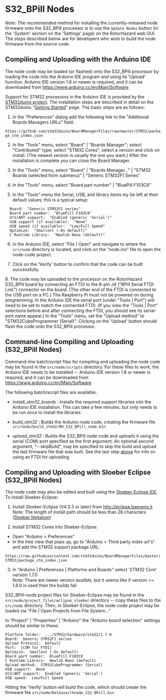 # S32_BPill Nodes

*Note:* The recommended method for installing the currently-released node firmware onto the S32_BPill processor is to use the `Update Nodes` button (in the 'System' section on the 'Settings' page) on the RotorHazard web GUI. The steps described below are for developers who wish to build the node firmware from the source code.

## Compiling and Uploading with the Arduino IDE

The node code may be loaded (or flashed) onto the S32_BPill processor by loading the code into the Arduino IDE program and using its 'Upload' function. Arduino IDE version 1.8 or newer is required, and it can be downloaded from https://www.arduino.cc/en/Main/Software

Support for STM32 processors in the Arduino IDE is provided by the [STM32duino project](https://github.com/stm32duino). The installation steps are described in detail on the STM32duino "[Getting Started](https://github.com/stm32duino/wiki/wiki/Getting-Started)" page. The basic steps are as follows:

1. In the "Preferences" dialog add the following link to the "Additional Boards Managers URLs" field:

`https://github.com/stm32duino/BoardManagerFiles/raw/master/STM32/package_stm_index.json`

2. In the "Tools" menu, select "Board" | "Boards Manager"; select "Contributed" type; select "STM32 Cores", select a version and click on install. (The newest version is usually the one you want.) After the installation is complete you can close the Board Manager.

3. In the "Tools" menu, select "Board" | "Boards Manager..." | "STM32 Boards (selected from submenu)" | "Generic STM32F1 Series"

4. In the "Tools" menu, select "Board part number" | "BluePill F103C8"

5. In the "Tools" menu the Serial, USB, and library items my be left at their default values; this is a typical setup:
```
  Board:  "Generic STM32F1 series"
  Board part number:  "BluePill F103C8"
  U(S)ART support:  "Enabled (generic 'Serial')"
  USB support (if available):  "None"
  USB speed (if available):  "Low/Full Speed"
  Optimize:  "Smallest (-Os default)"
  C Runtime Library:  "Newlib Nano (default)"
```

6. In the Arduino IDE, select "File | Open" and navigate to where the `src/node` directory is located, and click on the "node.ino" file to open the node-code project.

7. Click on the 'Verify' button to confirm that the code can be built successfully.

<a id="s32ftdi"></a>
8. The code may be uploaded to the processor on the RotorHazard S32_BPill board by connecting an FTDI to the 6-pin J4 ("BPill Serial FTDI Link") connector on the board. (The other end of the FTDI is connected to the USB port on a PC.) The Raspberry Pi must not be powered on during programming. In the Arduino IDE the serial port (under "Tools | Port") will need to be set to match the connected FTDI.  (If you view the "Tools | Port" selections before and after connecting the FTDI, you should see its serial-port name appear.) In the "Tools" menu, set the "Upload method" to "STM32CubeProgrammer (Serial)". Clicking on the 'Upload' button should flash the code onto the S32_BPill processor.

## Command-line Compiling and Uploading (S32_BPill Nodes)

Command-line batch/script files for compiling and uploading the node code may be found in the `src/node/scripts` directory. For these files to work, the Arduino IDE needs to be installed -- Arduino IDE version 1.8 or newer is required, and it can be downloaded from https://www.arduino.cc/en/Main/Software

The following batch/script files are available:

* *install_stm32_boards* : Installs the required support libraries into the Arduino IDE installation. This can take a few minutes, but only needs to be run once to install the libraries

* *build_stm32* : Builds the Arduino node code, creating the firmware file `src/node/build_stm32/RH_S32_BPill_node.bin`

* *upload_stm32* : Builds the S32_BPill node code and uploads it using the serial (COM) port specified as the first argument. An optional second argument, "--skipBuild", may be specified to skip the build and upload the last firmware file that was built. See the last step [above](#s32ftdi) for info on using an FTDI for uploading

## Compiling and Uploading with Sloeber Eclipse (S32_BPill Nodes)

The node code may also be edited and built using the [Sloeber-Eclipse IDE](http://eclipse.baeyens.it). To install Sloeber-Eclipse:

1. Install Sloeber-Eclipse (V4.3.3 or later) from http://eclipse.baeyens.it <br>
  Note: The length of install path should be less than 26 characters ([Sloeber limitation](https://github.com/Sloeber/arduino-eclipse-plugin/issues/705))

2. Install STM32 Cores into Sloeber-Eclipse:
  * Open "Arduino > Preferences"
  * In the tree view that pops up, go to "Arduino > Third party index url's" and add the STM32 support package URL:

`https://raw.githubusercontent.com/stm32duino/BoardManagerFiles/master/STM32/package_stm_index.json`

3. In "Arduino | Preferences | Platforms and Boards" select 'STM32 Core' version 1.7.0 <br>
  Note:  There are newer version availble, but it seems like if version >= 1.8.0 is used then the builds fail


S32_BPill-node project files for Sloeber-Eclipse may be found in the `src/node/project_files/eclipse_sloeber` directory -- copy these files to the `src/node` directory. Then, in Sloeber-Eclipse, the node-code project may be loaded via "File | Open Projects from File System..."

In "Project" | "Properties" | "Arduino" the "Arduino board selection" settings should be similar to these:
```
Platform folder:  .../STM32/hardware/stm32/1.7.0
Board:  Generic STM32F1 series
Upload Protocol:  Default
Port:  [COM for FTDI]
Optimize:  Smallest (-Os default)
Board part number:  BluePill F103C8
C Runtime Library:  Newlib Nano (default)
Upload method:  STM32CubeProgrammer (Serial)
USB support:  None
U(S)ART support:  Enabled (generic 'Serial')
USB speed:  Low/Full Speed
```

Hitting the 'Verify' button will build the code, which should create the firmware file `src/node/Release/rhnode_S32_BPill.bin`
